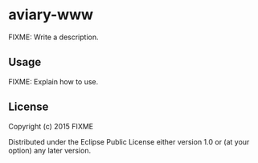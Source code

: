 # aviary-www

FIXME: Write a description.

## Usage

FIXME: Explain how to use.

## License

Copyright (c) 2015 FIXME

Distributed under the Eclipse Public License either version 1.0 or (at your option) any later version.
